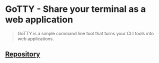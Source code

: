 # GoTTY - Share your terminal as a web application

> GoTTY is a simple command line tool that turns your CLI tools into web applications.
## [Repository](https://github.com/okteto/terminal)
